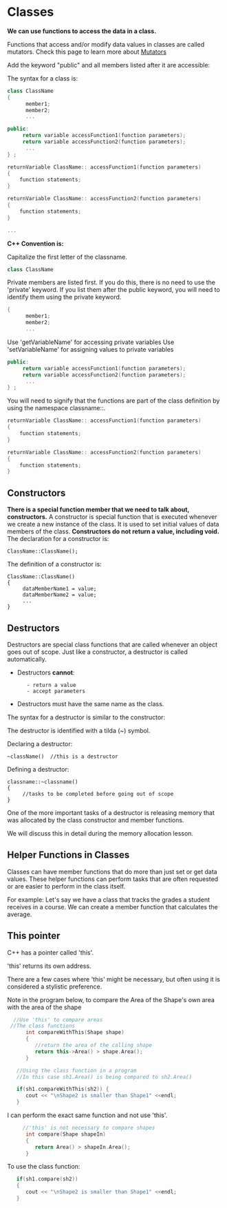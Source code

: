 # Classes

**We can use functions to access the data in a class.**

Functions that access and/or modify data values in classes are called mutators. 
Check this page to learn more about [Mutators](https://en.wikipedia.org/wiki/Mutator_method)

Add the keyword "public" and all members listed after it are accessible:

The syntax for a class is:

```c++
class ClassName
{
      member1;
      member2;
      ...

public:
     return variable accessFunction1(function parameters);
     return variable accessFunction2(function parameters); 
      ...
} ;

returnVariable ClassName:: accessFunction1(function parameters)
{
    function statements;
}

returnVariable ClassName:: accessFunction2(function parameters)
{
    function statements;
}

...
```

**C++ Convention is:**

Capitalize the first letter of the classname.

```c++
class ClassName
```

Private members are listed first. If you do this, there is no need to use the 'private' keyword. If you list them after the public keyword, you will need to identify them using the private keyword.

```c++
{
      member1;
      member2;
      ...
```

Use 'getVariableName' for accessing private variables Use 'setVariableName' for assigning values to private variables

```c++
public:
     return variable accessFunction1(function parameters);
     return variable accessFunction2(function parameters); 
      ...
} ;
```

You will need to signify that the functions are part of the class definition by using the namespace classname::.

```c++
returnVariable ClassName:: accessFunction1(function parameters)
{
    function statements;
}

returnVariable ClassName:: accessFunction2(function parameters)
{
    function statements;
}
```



## Constructors

**There is a special function member that we need to talk about, constructors.** 
A constructor is special function that is executed whenever we create a new instance of the class. It is used to set initial values of data members of the class. 
**Constructors do not return a value, including void.** 
The declaration for a constructor is:

```
ClassName::ClassName();
```

The definition of a constructor is:

```
ClassName::ClassName()
{
     dataMemberName1 = value;
     dataMemberName2 = value;
     ...
}
```



## Destructors

Destructors are special class functions that are called whenever an object goes out of scope. Just like a constructor, a destructor is called automatically.

- Destructors **cannot**:

  ```
     - return a value
     - accept parameters
  ```

- Destructors must have the same name as the class.

The syntax for a destructor is similar to the constructor:

The destructor is identified with a tilda (~) symbol.

Declaring a destructor:

```
~className()  //this is a destructor
```

Defining a destructor:

```
classname::~classname()
{
     //tasks to be completed before going out of scope
}
```

One of the more important tasks of a destructor is releasing memory that was allocated by the class constructor and member functions.

We will discuss this in detail during the memory allocation lesson.

## Helper Functions in Classes

Classes can have member functions that do more than just set or get data values. These helper functions can perform tasks that are often requested or are easier to perform in the class itself. 

For example: Let's say we have a class that tracks the grades a student receives in a course. We can create a member function that calculates the average.

## This pointer

C++ has a pointer called 'this'.

'this' returns its own address.

There are a few cases where 'this' might be necessary, but often using it is considered a stylistic preference.

Note in the program below, to compare the Area of the Shape's own area with the area of the shape

```c++
  //Use 'this' to compare areas
 //The class functions
      int compareWithThis(Shape shape) 
      {
         //return the area of the calling shape
         return this->Area() > shape.Area(); 
      }
```

```c++
   //Using the class function in a program
   //In this case sh1.Area() is being compared to sh2.Area()

   if(sh1.compareWithThis(sh2)) {
      cout << "\nShape2 is smaller than Shape1" <<endl;
   } 
```

I can perform the exact same function and not use 'this'.

```c++
     //'this' is not necessary to compare shapes
      int compare(Shape shapeIn) 
      {
         return Area() > shapeIn.Area();
      }
```

To use the class function:

```c++
   if(sh1.compare(sh2)) 
   {
      cout << "\nShape2 is smaller than Shape1" <<endl;
   } 
```

 